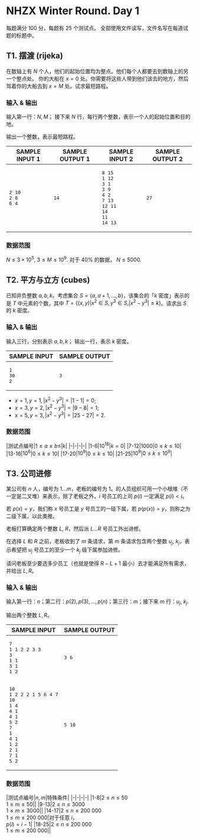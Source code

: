 # NHZX Winter Round. Day 1

每题满分 100 分，每题有 25 个测试点。
全部使用文件读写，文件名写在每道试题的标题中。

## T1. 摆渡 (rijeka)

在数轴上有 $N$ 个人，他们的起始位置均为整点。他们每个人都要去到数轴上的另一个整点处。
你的大船在 $x=0$ 处。你需要将这些人带到他们该去的地方，然后驾着你的大船去到 $x=M$ 处。试求最短路程。

### 输入 & 输出

输入第一行：$N,M$；
接下来 $N$ 行，每行两个整数，表示一个人的起始位置和目的地。

输出一个整数，表示最短路程。

|SAMPLE INPUT 1|SAMPLE OUTPUT 1|SAMPLE INPUT 2|SAMPLE OUTPUT 2|
|-|-|-|-|
|<pre>2 10<br>2 8<br>6 4</pre>|<pre>14</pre>|<pre>8 15<br>1 12<br>3 1<br>3 9<br>4 2<br>7 13<br>12 11<br>14 11<br>14 13</pre>|<pre>27</pre>|

### 数据范围

$N\le 3\times 10^5,$ $3\le M\le 10^9$.
对于 $40\%$ 的数据， $N ≤ 5000$.

## T2. 平方与立方 (cubes)

已知非负整数 $a,b,k$。考虑集合 $S=\{a,a+1,\ldots,b\}$，该集合的「$k$ 密度」表示的是 $T$ 中元素的个数，其中 $T=\{(x,y)|x^2\in S, y^3\in S, |x^2 - y^3| ≤ k\}$。请求出 $S$ 的 $k$ 密度。

### 输入 & 输出

输入三行，分别表示 $a,b,k$；
输出一行，表示 $k$ 密度。

|SAMPLE INPUT|SAMPLE OUTPUT|
|-|-|
|<pre>1<br>30<br>2</pre>|<pre>3</pre>|

- $x = 1, y = 1, |x^2 - y^3| = |1 - 1| = 0$;
- $x = 3, y = 2, |x^2 - y^3| = |9 - 8| = 1$;
- $x = 5, y = 3, |x^2 - y^3| = |25 - 27| = 2$.

### 数据范围

|测试点编号|$1 ≤ a ≤ b ≤$|$k$|
|-|-|-|-|
|1-6|$10^{18}$|$k = 0$|
|7-12|$1000$|$0 ≤ k ≤ 10$|
|13-16|$10^6$|$0 ≤ k ≤ 10$|
|17-20|$10^9$|$0 ≤ k ≤ 10$|
|21-25|$10^9$|$0 ≤ k ≤ 10^9$|

## T3. 公司进修

某公司有 $n$ 人，编号为 $1\ldots m$，老板的编号为 $1$。的人员组织可用一个小根堆（不一定是二叉堆）来表示，除了老板之外，$i$ 号员工的上司 $p(i)$ 一定满足 $p(i)<i$。

若 $p(x)=y$，我们称 $x$ 号员工是 $y$ 号员工的一级下属，若 $p(p(x))=y$，则称之为二级下属，以此类推。

老板打算确定两个整数 $L,$ $R$，然后派 $L\ldots R$ 号员工外出进修。

在选择 $L$ 和 $R$ 之前，老板收到了 $m$ 条请求，第 $m$ 条请求包含两个整数 $u_j,$ $k_j$，表示希望把 $u_j$ 号员工的至少一个 $k_j$ 级下属参加进修。

请问老板至少要选多少员工（也就是使得 $R-L+1$ 最小）去才能满足所有需求，并给出 $L, R$。

### 输入 & 输出

输入第一行：$n$；第二行：$p(2),p(3),\ldots,p(n)$；第三行：$m$；接下来 $m$ 行：$u_j,$ $k_j$.

输出两个整数 $L,R$。

|SAMPLE INPUT|SAMPLE OUTPUT|
|-|-|
|<pre>7<br>1 1 2 2 3 3<br>3<br>1 1<br>3 1<br>1 2</pre>|<pre>3 6</pre>|
|<pre>10<br>1 2 2 2 1 5 6 4 7<br>10<br>1 4<br>4 1<br>4 1<br>5 2<br>7 1<br>4 1<br>1 2<br>2 1<br>7 1<br>5 2</pre>|<pre>5 10
</pre>

### 数据范围


|测试点编号|$n,m$|特殊条件|
|-|-|-|-|
|1-8|$2 ≤ n ≤ 50$<br>$1 ≤ m ≤ 50$||
|9-13|$2 ≤ n ≤ 3000$<br>$1 ≤ m ≤ 3000$||
|14-17|$2 ≤ n ≤ 200\ 000$<br>$1 ≤ m ≤ 200\ 000$|对于任意 $i$，<br>$p(i)=i-1$|
|18-25|$2 ≤ n ≤ 200\ 000$<br>$1 ≤ m ≤ 200\ 000$||
